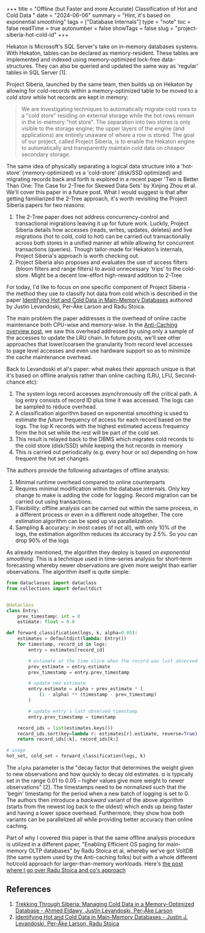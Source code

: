 +++
title = "Offline (but Faster and more Accurate) Classification of Hot and Cold Data "
date = "2024-06-06"
summary = "Hint, it's based on exponential smoothing"
tags = ["Database Internals"]
type = "note"
toc = false
readTime = true
autonumber = false
showTags = false
slug = "project-siberia-hot-cold-id"
+++

Hekaton is Microsoft's SQL Server's take on in-memory databases systems. With
Hekaton, tables can be declared as memory-resident. These tables are implemented
and indexed using memory-optimized lock-free data-structures. They can also be
queried and updated the same way as 'regular' tables in SQL Server [1].

Project Siberia, launched by the same team, then builds up on Hekaton by
allowing for cold-records within a memory-optimized table to be moved to a _cold
store_ while hot records are kept in memory:

> We are investigating techniques to automatically migrate cold rows to a "cold
> store" residing on external storage while the hot rows remain in the in-memory
> "hot store". The separation into two stores is only visible to the storage
> engine; the upper layers of the engine (and applications) are entirely unaware
> of where a row is stored. The goal of our project, called Project Siberia, is
> to enable the Hekaton engine to automatically and transparently maintain cold
> data on cheaper secondary storage.

The same idea of physically separating a logical data structure into a
'hot-store' (memory-optimized) vs a 'cold-store' (disk/SSD optimized) and
migrating records back and forth is explored in a recent paper 'Two is Better
Than One: The Case for 2-Tree for Skewed Data Sets' by Xinjing Zhou et al. We'll
cover this paper in a future post. What I would suggest is that after getting
familiarized the 2-Tree approach, it's worth revisiting the Project Siberia
papers for two reasons:

1. The 2-Tree paper does not address concurrency-control and transactional
   migrations leaving it up for future work. Luckily, Project Siberia details
   how accesses (reads, writes, updates, deletes) and live migrations (hot to
   cold, cold to hot) can be carried out transactionally across both stores in a
   unified manner all while allowing for concurrent transactions (queries).
   Though tailor-made for Hekaton's internals, Project Siberia's approach is
   worth checking out.
2. Project Siberia also proposes and evaluates the use of access filters (bloom
   filters and range filters) to avoid unnecessary 'trips' to the cold-store.
   Might be a decent low-effort high-reward addition to 2-Tree

For today, I'd like to focus on one specific component of Project Siberia - the
method they use to classify hot data from cold which is described in the paper
[Identifying Hot and Cold Data in Main-Memory Databases](https://www.microsoft.com/en-us/research/wp-content/uploads/2013/04/ColdDataClassification-icde2013-cr.pdf)
authored by Justin Levandoski, Per-Åke Larson and Radu Stoica.

The main problem the paper addresses is the overhead of online cache maintenance
both CPU-wise and memory-wise. In the
[Anti-Caching overview post](/blog/anti-caching), we saw this overhead addressed
by using only a sample of the accesses to update the LRU chain. In future posts,
we'll see other approaches that lower/coarsen the granularity from record level
accesses to page level accesses and even use hardware support so as to minimize
the cache maintenance overhead.

Back to Levandoski et al's paper: what makes their approach unique is that it's
based on offline analysis rather than online caching (LRU, LFU, Second-chance
etc):

1. The system logs record accesses asynchronously off the critical path. A log
   entry consists of record ID plus time it was accessed. The logs can be
   sampled to reduce overhead.
2. A classification algorithm based on exponential smoothing is used to estimate
   the _future_ frequency of access for each record based on the logs. The top K
   records with the highest estimated access frequency form the hot set while
   the rest will be part of the cold set.
3. This result is relayed back to the DBMS which migrates cold records to the
   cold store (disk/SSD) while keeping the hot records in memory
4. This is carried out periodically (e.g. every hour or so) depending on how
   frequent the hot set changes.

The authors provide the following advantages of offline analysis:

1. Minimal runtime overhead compared to online counterparts
2. Requires minimal modification within the database internals. Only key change
   to make is adding the code for logging. Record migration can be carried out
   using transactions.
3. Flexibility: offline analysis can be carried out within the same process, in
   a different process or even in a different node altogether. The core
   estimation algorithm can be sped up via parallelization.
4. Sampling & accuracy: in most cases (if not all), with only 10% of the logs,
   the estimation algorithm reduces its accuracy by 2.5%. So you can drop 90% of
   the logs

As already mentioned, the algorithm they deploy is based on _exponential
smoothing_. This is a technique used in time-series analysis for short-term
forecasting whereby newer observations are given more weight than earlier
observations. The algorithm itself is quite simple:

```python
from dataclasses import dataclass
from collections import defaultdict


@dataclass
class Entry:
    prev_timestamp: int = 0
    estimate: float = 0.0

def forward_classification(logs, k, alpha=0.05):
    estimates = defaultdict(lambda: Entry())
    for timestamp, record_id in logs:
        entry = estimates[record_id]

        # estimate at the time slice when the record was last observed
        prev_estimate = entry.estimate
        prev_timestamp = entry.prev_timestamp

        # update new estimate
        entry.estimate = alpha + prev_estimate * (
            (1 - alpha) ** (timestamp - prev_timestamp)
        )

        # update entry's last observed timestamp
        entry.prev_timestamp = timestamp

    record_ids = list(estimates.keys())
    record_ids.sort(key=lambda r: estimates[r].estimate, reverse=True)
    return record_ids[:k], record_ids[k:]

# usage
hot_set, cold_set = forward_classification(logs, k)
```

The `alpha` parameter is the "decay factor that determines the weight given to
new observations and how quickly to decay old estimates. α is typically set in
the range 0.01 to 0.05 – higher values give more weight to newer observations"
[2]. The timestamps need to be normalized such that the 'begin' timestamp for
the period when a new batch of logging is set to 0. The authors then introduce a
_backward_ variant of the above algorithm (starts from the newest log back to
the oldest) which ends up being faster and having a lower space overhead.
Furthermore, they show how both variants can be parallelized all while providing
better accuracy than online caching.

Part of why I covered this paper is that the same offline analysis procedure is
utilized in a different paper, "Enabling Efficient OS paging for main-memory
OLTP databases" by Radu Stoica et al, whereby we've got VoltDB (the same system
used by the Anti-caching folks) but with a whole different hot/cold approach for
larger-than-memory workloads. Here's
[the post where I go over Radu Stoica and co's approach](/blog/efficient-os-paging-hot-cold-db)

## References

1. [Trekking Through Siberia: Managing Cold Data in a
   Memory-Optimized Database - Ahmed Eldawy, Justin Levandoski, Per-Åke Larson](https://www.microsoft.com/en-us/research/publication/trekking-through-siberia-managing-cold-data-in-a-memory-optimized-database/)
2. [Identifying Hot and Cold Data in Main-Memory Databases - Justin J. Levandoski, Per-Åke Larson, Radu Stoica](https://www.microsoft.com/en-us/research/wp-content/uploads/2013/04/ColdDataClassification-icde2013-cr.pdf)